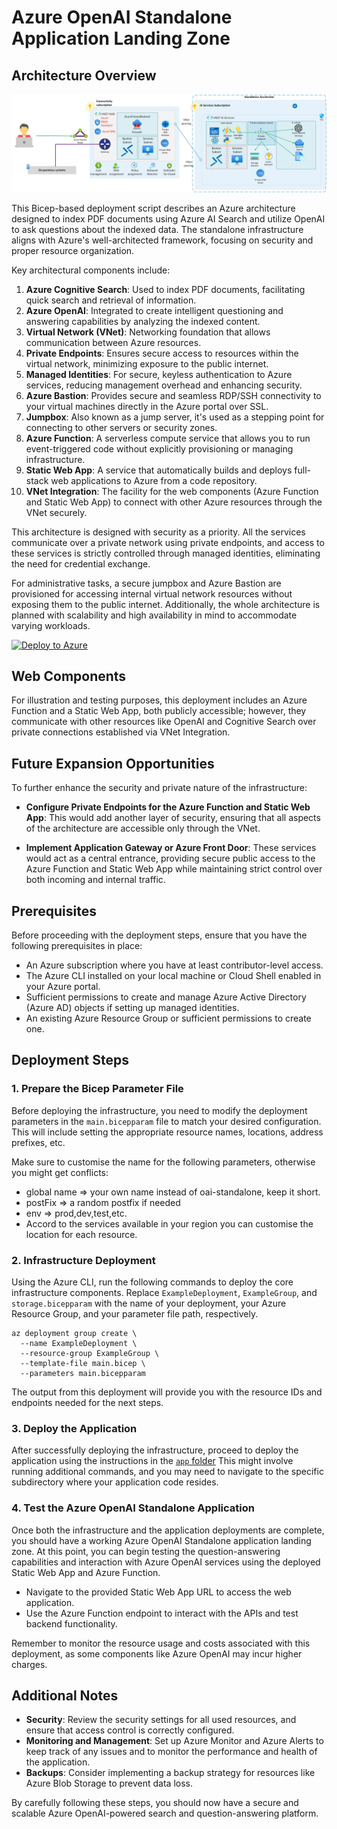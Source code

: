 
# Azure OpenAI Standalone Application Landing Zone 

## Architecture Overview

<img src="./assets/azure-open-ai-standalone-landing-zone.jpg">


This Bicep-based deployment script describes an Azure architecture designed to index PDF documents using Azure AI Search and utilize OpenAI to ask questions about the indexed data. The standalone infrastructure aligns with Azure's well-architected framework, focusing on security and proper resource organization.

Key architectural components include:

1.  **Azure Cognitive Search**: Used to index PDF documents, facilitating quick search and retrieval of information.
2.  **Azure OpenAI**: Integrated to create intelligent questioning and answering capabilities by analyzing the indexed content.
3.  **Virtual Network (VNet)**: Networking foundation that allows communication between Azure resources.
4.  **Private Endpoints**: Ensures secure access to resources within the virtual network, minimizing exposure to the public internet.
5.  **Managed Identities**: For secure, keyless authentication to Azure services, reducing management overhead and enhancing security.
6.  **Azure Bastion**: Provides secure and seamless RDP/SSH connectivity to your virtual machines directly in the Azure portal over SSL.
7.  **Jumpbox**: Also known as a jump server, it's used as a stepping point for connecting to other servers or security zones.
8.  **Azure Function**: A serverless compute service that allows you to run event-triggered code without explicitly provisioning or managing infrastructure.
9.  **Static Web App**: A service that automatically builds and deploys full-stack web applications to Azure from a code repository.
10.  **VNet Integration**: The facility for the web components (Azure Function and Static Web App) to connect with other Azure resources through the VNet securely.

This architecture is designed with security as a priority. All the services communicate over a private network using private endpoints, and access to these services is strictly controlled through managed identities, eliminating the need for credential exchange.

For administrative tasks, a secure jumpbox and Azure Bastion are provisioned for accessing internal virtual network resources without exposing them to the public internet. Additionally, the whole architecture is planned with scalability and high availability in mind to accommodate varying workloads.

[![Deploy to Azure](https://aka.ms/deploytoazurebutton)](https://portal.azure.com/#create/Microsoft.Template/uri/https%3A%2F%2Fraw.githubusercontent.com%2FAzure%2Fazure-openai-landing-zone%2Fmain%2Ffoundation%2Fstandalone%2Fbicep%2Fmain.json)


## Web Components

For illustration and testing purposes, this deployment includes an Azure Function and a Static Web App, both publicly accessible; however, they communicate with other resources like OpenAI and Cognitive Search over private connections established via VNet Integration.

## Future Expansion Opportunities

To further enhance the security and private nature of the infrastructure:

-   **Configure Private Endpoints for the Azure Function and Static Web App**: This would add another layer of security, ensuring that all aspects of the architecture are accessible only through the VNet.
    
-   **Implement Application Gateway or Azure Front Door**: These services would act as a central entrance, providing secure public access to the Azure Function and Static Web App while maintaining strict control over both incoming and internal traffic.
    
## Prerequisites

Before proceeding with the deployment steps, ensure that you have the following prerequisites in place:

-   An Azure subscription where you have at least contributor-level access.
-   The Azure CLI installed on your local machine or Cloud Shell enabled in your Azure portal.
-   Sufficient permissions to create and manage Azure Active Directory (Azure AD) objects if setting up managed identities.
-   An existing Azure Resource Group or sufficient permissions to create one.

## Deployment Steps

### 1. Prepare the Bicep Parameter File

Before deploying the infrastructure, you need to modify the deployment parameters in the  `main.bicepparam`  file to match your desired configuration. This will include setting the appropriate resource names, locations, address prefixes, etc.

Make sure to customise the name for the following parameters, otherwise you might get conflicts:

- global name => your own name instead of oai-standalone, keep it short.
- postFix => a random postfix if needed
- env => prod,dev,test,etc.
- Accord to the services available in your region you can customise the location for each resource.

### 2. Infrastructure Deployment

Using the Azure CLI, run the following commands to deploy the core infrastructure components. Replace  `ExampleDeployment`,  `ExampleGroup`, and  `storage.bicepparam`  with the name of your deployment, your Azure Resource Group, and your parameter file path, respectively.

```shell
az deployment group create \
  --name ExampleDeployment \
  --resource-group ExampleGroup \
  --template-file main.bicep \
  --parameters main.bicepparam

```

The output from this deployment will provide you with the resource IDs and endpoints needed for the next steps.

### 3. Deploy the Application

After successfully deploying the infrastructure, proceed to deploy the application using the instructions in the  [`app`  folder](https://github.com/Azure/azure-openai-landing-zone/tree/main/foundation/standalone/app) This might involve running additional commands, and you may need to navigate to the specific subdirectory where your application code resides.



### 4. Test the Azure OpenAI Standalone Application

Once both the infrastructure and the application deployments are complete, you should have a working Azure OpenAI Standalone application landing zone. At this point, you can begin testing the question-answering capabilities and interaction with Azure OpenAI services using the deployed Static Web App and Azure Function.

-   Navigate to the provided Static Web App URL to access the web application.
-   Use the Azure Function endpoint to interact with the APIs and test backend functionality.

Remember to monitor the resource usage and costs associated with this deployment, as some components like Azure OpenAI may incur higher charges.

## Additional Notes

-   **Security**: Review the security settings for all used resources, and ensure that access control is correctly configured.
-   **Monitoring and Management**: Set up Azure Monitor and Azure Alerts to keep track of any issues and to monitor the performance and health of the application.
-   **Backups**: Consider implementing a backup strategy for resources like Azure Blob Storage to prevent data loss.

By carefully following these steps, you should now have a secure and scalable Azure OpenAI-powered search and question-answering platform.
